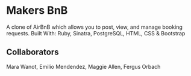 Makers BnB
============
A clone of AirBnB which allows you to post, view, and manage booking requests.
Built With: Ruby, Sinatra, PostgreSQL, HTML, CSS & Bootstrap

Collaborators
-------------
Mara Wanot, Emilio Mendendez, Maggie Allen, Fergus Orbach

